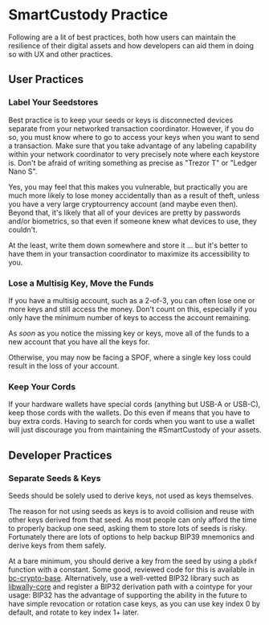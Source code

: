 # SmartCustody Practice

Following are a lit of best practices, both how users can maintain the resilience of their digital assets and how developers can aid them in doing so with UX and other practices.

## User Practices

### Label Your Seedstores

Best practice is to keep your seeds or keys is disconnected devices separate from your networked transaction coordinator. However, if you do so, you must know where to go to access your keys when you want to send a transaction. Make sure that you take advantage of any labeling capability within your network coordinator to very precisely note where each keystore is. Don't be afraid of writing something as precise as "Trezor T" or "Ledger Nano S".

Yes, you may feel that this makes you vulnerable, but practically you are much more likely to lose money accidentally than as a result of theft, unless you have a very large cryptourrency account (and maybe even then). Beyond that, it's likely that all of your devices are pretty by passwords and/or biometrics, so that even if someone knew what devices to use, they couldn't.

At the least, write them down somewhere and store it ... but it's better to have them in your transaction coordinator to maximize its accessibility to you.

### Lose a Multisig Key, Move the Funds

If you have a multisig account, such as a 2-of-3, you can often lose one or more keys and still access the money. Don't count on this, especially if you only have the minimum number of keys to access the account remaining.

As _soon_ as you notice the missing key or keys, move all of the funds to a new account that you have all the keys for.

Otherwise, you may now be facing a SPOF, where a single key loss could result in the loss of your account.

### Keep Your Cords

If your hardware wallets have special cords (anything but USB-A or USB-C), keep those cords with the wallets. Do this even if means that you have to buy extra cords. Having to search for cords when you want to use a wallet will just discourage you from maintaining the #SmartCustody of your assets.

## Developer Practices

### Separate Seeds & Keys

Seeds should be solely used to derive keys, not used as keys themselves.

The reason for not using seeds as keys is to avoid collision and reuse with other keys derived from that seed. As most people can only afford the time to properly backup one seed,  asking them to store lots of seeds is risky. Fortunately there are lots of options to help backup BIP39 mnemonics and derive keys from them safely.

At a bare minimum, you should derive a key from the seed by using a `pbdkf` function with a constant. Some good, reviewed code for this is available in [bc-crypto-base](https://github.com/BlockchainCommons/bc-crypto-base). Alternatively, use a well-vetted BIP32 library such as [libwally-core](https://github.com/ElementsProject/libwally-core) and register a BIP32 derivation path with a cointype for your usage: BIP32 has the advantage of supporting the ability in the future to have simple revocation or rotation case keys, as you can use key index 0 by default, and rotate to key index 1+ later.
